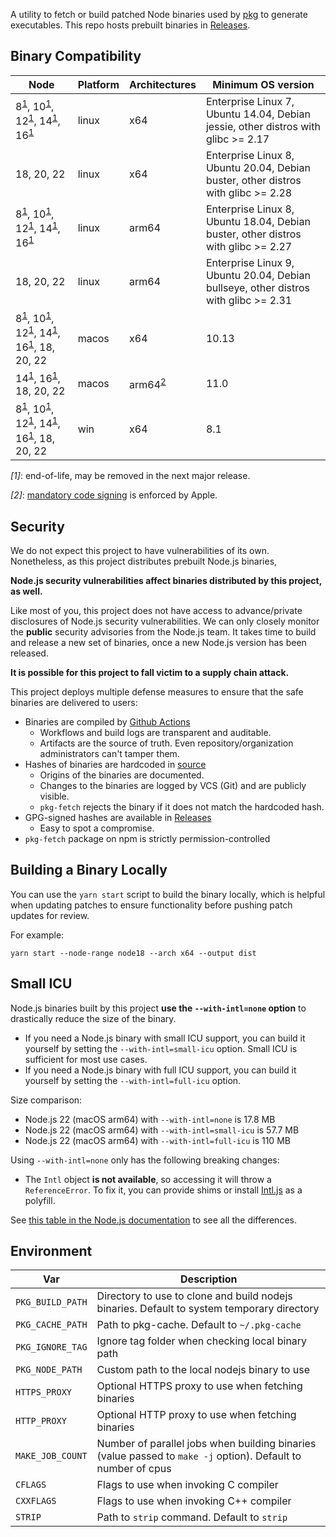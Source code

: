 A utility to fetch or build patched Node binaries used by [pkg](https://github.com/yao-pkg/pkg) to generate executables. This repo hosts prebuilt binaries in [Releases](https://github.com/yao-pkg/pkg-fetch/releases).

## Binary Compatibility

| Node                                                                                                                              | Platform | Architectures             | Minimum OS version                                                                  |
| --------------------------------------------------------------------------------------------------------------------------------- | -------- | ------------------------- | ----------------------------------------------------------------------------------- |
| 8<sup>[1](#fn1)</sup>, 10<sup>[1](#fn1)</sup>, 12<sup>[1](#fn1)</sup>, 14<sup>[1](#fn1)</sup>, 16<sup>[1](#fn1)</sup>             | linux    | x64                       | Enterprise Linux 7, Ubuntu 14.04, Debian jessie, other distros with glibc >= 2.17   |
| 18, 20, 22                                                                                                                        | linux    | x64                       | Enterprise Linux 8, Ubuntu 20.04, Debian buster, other distros with glibc >= 2.28   |
| 8<sup>[1](#fn1)</sup>, 10<sup>[1](#fn1)</sup>, 12<sup>[1](#fn1)</sup>, 14<sup>[1](#fn1)</sup>, 16<sup>[1](#fn1)</sup>             | linux    | arm64                     | Enterprise Linux 8, Ubuntu 18.04, Debian buster, other distros with glibc >= 2.27   |
| 18, 20, 22                                                                                                                        | linux    | arm64                     | Enterprise Linux 9, Ubuntu 20.04, Debian bullseye, other distros with glibc >= 2.31 |
| 8<sup>[1](#fn1)</sup>, 10<sup>[1](#fn1)</sup>, 12<sup>[1](#fn1)</sup>, 14<sup>[1](#fn1)</sup>, 16<sup>[1](#fn1)</sup>, 18, 20, 22 | macos    | x64                       | 10.13                                                                               |
| 14<sup>[1](#fn1)</sup>, 16<sup>[1](#fn1)</sup>, 18, 20, 22                                                                        | macos    | arm64<sup>[2](#fn2)</sup> | 11.0                                                                                |
| 8<sup>[1](#fn1)</sup>, 10<sup>[1](#fn1)</sup>, 12<sup>[1](#fn1)</sup>, 14<sup>[1](#fn1)</sup>, 16<sup>[1](#fn1)</sup>, 18, 20, 22 | win      | x64                       | 8.1                                                                                 |

<em id="fn1">[1]</em>: end-of-life, may be removed in the next major release.

<em id="fn2">[2]</em>: [mandatory code signing](https://developer.apple.com/documentation/macos-release-notes/macos-big-sur-11_0_1-universal-apps-release-notes) is enforced by Apple.

## Security

We do not expect this project to have vulnerabilities of its own. Nonetheless, as this project distributes prebuilt Node.js binaries,

**Node.js security vulnerabilities affect binaries distributed by this project, as well.**

Like most of you, this project does not have access to advance/private disclosures of Node.js security vulnerabilities. We can only closely monitor the **public** security advisories from the Node.js team. It takes time to build and release a new set of binaries, once a new Node.js version has been released.

**It is possible for this project to fall victim to a supply chain attack.**

This project deploys multiple defense measures to ensure that the safe binaries are delivered to users:

- Binaries are compiled by [Github Actions](https://github.com/yao-pkg/pkg-fetch/actions)
  - Workflows and build logs are transparent and auditable.
  - Artifacts are the source of truth. Even repository/organization administrators can't tamper them.
- Hashes of binaries are hardcoded in [source](https://github.com/yao-pkg/pkg-fetch/blob/HEAD/lib/expected.ts)
  - Origins of the binaries are documented.
  - Changes to the binaries are logged by VCS (Git) and are publicly visible.
  - `pkg-fetch` rejects the binary if it does not match the hardcoded hash.
- GPG-signed hashes are available in [Releases](https://github.com/yao-pkg/pkg-fetch/releases)
  - Easy to spot a compromise.
- `pkg-fetch` package on npm is strictly permission-controlled

## Building a Binary Locally

You can use the `yarn start` script to build the binary locally, which is helpful
when updating patches to ensure functionality before pushing patch updates for
review.

For example:

`yarn start --node-range node18 --arch x64 --output dist`

## Small ICU

Node.js binaries built by this project **use the `--with-intl=none` option** to drastically reduce the size of the binary.

- If you need a Node.js binary with small ICU support, you can build it yourself by setting the `--with-intl=small-icu` option. Small ICU is sufficient for most use cases.
- If you need a Node.js binary with full ICU support, you can build it yourself by setting the `--with-intl=full-icu` option.

Size comparison:

- Node.js 22 (macOS arm64) with `--with-intl=none` is 17.8 MB
- Node.js 22 (macOS arm64) with `--with-intl=small-icu` is 57.7 MB
- Node.js 22 (macOS arm64) with `--with-intl=full-icu` is 110 MB

Using `--with-intl=none` only has the following breaking changes:

- The `Intl` object **is not available**, so accessing it will throw a `ReferenceError`. To fix it, you can provide shims or install [Intl.js](https://github.com/andyearnshaw/Intl.js) as a polyfill.

See [this table in the Node.js documentation](https://nodejs.org/api/intl.html#options-for-building-nodejs) to see all the differences.

## Environment

| Var              | Description                                                                                                  |
| ---------------- | ------------------------------------------------------------------------------------------------------------ |
| `PKG_BUILD_PATH` | Directory to use to clone and build nodejs binaries. Default to system temporary directory                   |
| `PKG_CACHE_PATH` | Path to pkg-cache. Default to `~/.pkg-cache`                                                                 |
| `PKG_IGNORE_TAG` | Ignore tag folder when checking local binary path                                                            |
| `PKG_NODE_PATH`  | Custom path to the local nodejs binary to use                                                                |
| `HTTPS_PROXY`    | Optional HTTPS proxy to use when fetching binaries                                                           |
| `HTTP_PROXY`     | Optional HTTP proxy to use when fetching binaries                                                            |
| `MAKE_JOB_COUNT` | Number of parallel jobs when building binaries (value passed to `make -j` option). Default to number of cpus |
| `CFLAGS`         | Flags to use when invoking C compiler                                                                        |
| `CXXFLAGS`       | Flags to use when invoking C++ compiler                                                                      |
| `STRIP`          | Path to `strip` command. Default to `strip`                                                                  |
